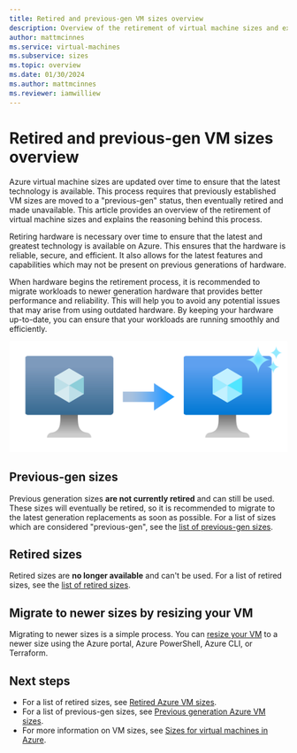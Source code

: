 ```yaml
---
title: Retired and previous-gen VM sizes overview
description: Overview of the retirement of virtual machine sizes and explaination of reasoning behind retirement.
author: mattmcinnes
ms.service: virtual-machines
ms.subservice: sizes
ms.topic: overview
ms.date: 01/30/2024
ms.author: mattmcinnes
ms.reviewer: iamwilliew
---
```


# Retired and previous-gen VM sizes overview

Azure virtual machine sizes are updated over time to ensure that the latest technology is available. This process requires that previously established VM sizes are moved to a "previous-gen" status, then eventually retired and made unavailable. This article provides an overview of the retirement of virtual machine sizes and explains the reasoning behind this process.

Retiring hardware is necessary over time to ensure that the latest and greatest technology is available on Azure. This ensures that the hardware is reliable, secure, and efficient. It also allows for the latest features and capabilities which may not be present on previous generations of hardware.

When hardware begins the retirement process, it is recommended to migrate workloads to newer generation hardware that provides better performance and reliability. This will help you to avoid any potential issues that may arise from using outdated hardware. By keeping your hardware up-to-date, you can ensure that your workloads are running smoothly and efficiently.

![A diagram showing a greyed out Azure VM icon with an arrow pointing to a new sparkly Azure VM icon.](./media/size-retirement-new-vm.png "Moving from old to new VM sizes")


## Previous-gen sizes

Previous generation sizes **are not currently retired** and can still be used. These sizes will eventually be retired, so it is recommended to migrate to the latest generation replacements as soon as possible. For a list of sizes which are considered "previous-gen", see the [list of previous-gen sizes](./previous_gen_sizes_list.md). 

## Retired sizes

Retired sizes are **no longer available** and can't be used. For a list of retired sizes, see the [list of retired sizes](./retired_sizes_list.md).

## Migrate to newer sizes by resizing your VM

Migrating to newer sizes is a simple process. You can [resize your VM](./resize-vm.md) to a newer size using the Azure portal, Azure PowerShell, Azure CLI, or Terraform.

## Next steps
- For a list of retired sizes, see [Retired Azure VM sizes](./retired_sizes_list.md).
- For a list of previous-gen sizes, see [Previous generation Azure VM sizes](./previous_gen_sizes_list.md).
- For more information on VM sizes, see [Sizes for virtual machines in Azure](../sizes.md).